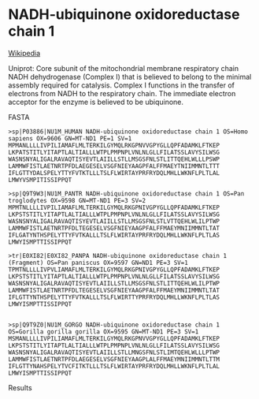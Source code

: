 # NADH-ubiquinone oxidoreductase chain 1

[Wikipedia](https://en.wikipedia.org/wiki/NADH:ubiquinone_oxidoreductase_(H%2B-translocating))

Uniprot:
Core subunit of the mitochondrial membrane respiratory chain NADH dehydrogenase (Complex I) that is believed to belong to the minimal assembly required for catalysis. Complex I functions in the transfer of electrons from NADH to the respiratory chain. The immediate electron acceptor for the enzyme is believed to be ubiquinone.

FASTA

```
>sp|P03886|NU1M_HUMAN NADH-ubiquinone oxidoreductase chain 1 OS=Homo sapiens OX=9606 GN=MT-ND1 PE=1 SV=1
MPMANLLLLIVPILIAMAFLMLTERKILGYMQLRKGPNVVGPYGLLQPFADAMKLFTKEP
LKPATSTITLYITAPTLALTIALLLWTPLPMPNPLVNLNLGLLFILATSSLAVYSILWSG
WASNSNYALIGALRAVAQTISYEVTLAIILLSTLLMSGSFNLSTLITTQEHLWLLLPSWP
LAMMWFISTLAETNRTPFDLAEGESELVSGFNIEYAAGPFALFFMAEYTNIIMMNTLTTT
IFLGTTYDALSPELYTTYFVTKTLLLTSLFLWIRTAYPRFRYDQLMHLLWKNFLPLTLAL
LMWYVSMPITISSIPPQT

>sp|Q9T9W3|NU1M_PANTR NADH-ubiquinone oxidoreductase chain 1 OS=Pan troglodytes OX=9598 GN=MT-ND1 PE=3 SV=2
MPMTNLLLLIVPILIAMAFLMLTERKILGYMQLRKGPNIVGPYGLLQPFADAMKLFTKEP
LKPSTSTITLYITAPTLALTIALLLWTPLPMPNPLVNLNLGLLFILATSSLAVYSILWSG
WASNSNYALIGALRAVAQTISYEVTLAIILLSTLLMSGSFNLSTLVTTQEHLWLILPTWP
LAMMWFISTLAETNRTPFDLTEGESELVSGFNIEYAAGPFALFFMAEYMNIIMMNTLTAT
IFLGATYNTHSPELYTTYFVTKALLLTSLFLWIRTAYPRFRYDQLMHLLWKNFLPLTLAS
LMWYISMPTTISSIPPQT

>tr|E0XI82|E0XI82_PANPA NADH-ubiquinone oxidoreductase chain 1 (Fragment) OS=Pan paniscus OX=9597 GN=ND1 PE=3 SV=1
TPMTNLLLLIVPVLIAMAFLMLTERKILGYMQLRKGPNIVGPYGLLQPFADAMKLFTKEP
LKPSTSTITLYITAPTLALTIALLLWTPLPMPNPLVNLNLGLLFILATSSLAVYSILWSG
WASNSNYALIGALRAVAQTISYEVTLAIILLSTLLMSGSFNLSTLITTQEHLWLILPTWP
LAMMWFISTLAETNRTPFDLTEGESELVSGFNIEYAAGPFALFFMAEYMNIIMMNTLTAT
IFLGTTYNTHSPELYTTYFVTKALLLTSLFLWIRTTYPRFRYDQLMHLLWKNFLPLTLAS
LMWYISMPTTISSIPPQT


>sp|Q9T9Z0|NU1M_GORGO NADH-ubiquinone oxidoreductase chain 1 OS=Gorilla gorilla gorilla OX=9595 GN=MT-ND1 PE=3 SV=1
MSMANLLLLIVPILIAMAFLMLTERKILGYMQLRKGPNVVGPYGLLQPFADAMKLFTKEP
LKPSTSTITLYITAPTLALTIALLLWTPLPMPNPLVNLNLGLLFILATSSLAVYSILWSG
WASNSNYALIGALRAVAQTISYEVTLAIILLSTLLMNGSFNLSTLIMTQEHLWLLLPTWP
LAMMWFISTLAETNRTPFDLAEGESELVSGFNIEYAAGPLALFFMAEYMNIIMMNTLTTM
IFLGTTYNAHSPELYTVCFITKTLLLTSLFLWIRTAYPRFRYDQLMHLLWKNFLPLTLAL
LMWYISMPTTISSIPPQT
```

Results

```

```